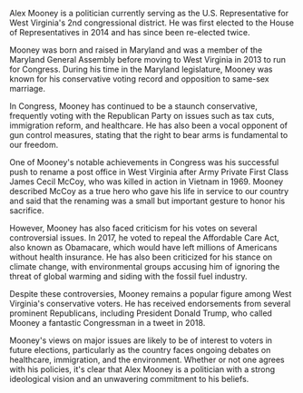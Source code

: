 Alex Mooney is a politician currently serving as the U.S. Representative for West Virginia's 2nd congressional district. He was first elected to the House of Representatives in 2014 and has since been re-elected twice.

Mooney was born and raised in Maryland and was a member of the Maryland General Assembly before moving to West Virginia in 2013 to run for Congress. During his time in the Maryland legislature, Mooney was known for his conservative voting record and opposition to same-sex marriage.

In Congress, Mooney has continued to be a staunch conservative, frequently voting with the Republican Party on issues such as tax cuts, immigration reform, and healthcare. He has also been a vocal opponent of gun control measures, stating that the right to bear arms is fundamental to our freedom.

One of Mooney's notable achievements in Congress was his successful push to rename a post office in West Virginia after Army Private First Class James Cecil McCoy, who was killed in action in Vietnam in 1969. Mooney described McCoy as a true hero who gave his life in service to our country and said that the renaming was a small but important gesture to honor his sacrifice.

However, Mooney has also faced criticism for his votes on several controversial issues. In 2017, he voted to repeal the Affordable Care Act, also known as Obamacare, which would have left millions of Americans without health insurance. He has also been criticized for his stance on climate change, with environmental groups accusing him of ignoring the threat of global warming and siding with the fossil fuel industry.

Despite these controversies, Mooney remains a popular figure among West Virginia's conservative voters. He has received endorsements from several prominent Republicans, including President Donald Trump, who called Mooney a fantastic Congressman in a tweet in 2018.

Mooney's views on major issues are likely to be of interest to voters in future elections, particularly as the country faces ongoing debates on healthcare, immigration, and the environment. Whether or not one agrees with his policies, it's clear that Alex Mooney is a politician with a strong ideological vision and an unwavering commitment to his beliefs.
